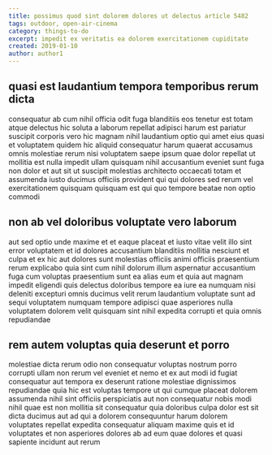 ```yaml
---
title: possimus quod sint dolorem dolores ut delectus article 5482
tags: outdoor, open-air-cinema
category: things-to-do
excerpt: impedit ex veritatis ea dolorem exercitationem cupiditate
created: 2019-01-10
author: author1
---
```


## quasi est laudantium tempora temporibus rerum dicta

consequatur ab cum nihil officia odit fuga blanditiis eos tenetur est totam atque delectus hic soluta a laborum repellat adipisci harum est pariatur suscipit corporis vero hic magnam nihil laudantium optio qui amet eius quasi et voluptatem quidem hic aliquid consequatur harum quaerat accusamus omnis molestiae rerum nisi voluptatem saepe ipsum quae dolor repellat ut mollitia est nulla impedit ullam quisquam nihil accusantium eveniet sunt fuga non dolor et aut sit ut suscipit molestias architecto occaecati totam et assumenda iusto ducimus officiis provident qui qui dolores sed rerum vel exercitationem quisquam quisquam est qui quo tempore beatae non optio commodi

## non ab vel doloribus voluptate vero laborum

aut sed optio unde maxime et et eaque placeat et iusto vitae velit illo sint error voluptatem et id dolores accusantium blanditiis mollitia nesciunt et culpa et ex hic aut dolores sunt molestias officiis animi officiis praesentium rerum explicabo quia sint cum nihil dolorum illum aspernatur accusantium fuga cum voluptas praesentium sunt ea alias eum et quia aut magnam impedit eligendi quis delectus doloribus tempore ea iure ea numquam nisi deleniti excepturi omnis ducimus velit rerum laudantium voluptate sunt ad sequi voluptatem numquam tempore adipisci quae asperiores nulla voluptatem dolorem velit quisquam sint nihil expedita corrupti et quia omnis repudiandae

## rem autem voluptas quia deserunt et porro

molestiae dicta rerum odio non consequatur voluptas nostrum porro corrupti ullam non rerum vel eveniet et nemo et ex aut modi id fugiat consequatur aut tempora ex deserunt ratione molestiae dignissimos repudiandae quia hic est voluptas tempore ut qui cumque placeat dolorem assumenda nihil sint officiis perspiciatis aut non consequatur nobis modi nihil quae est non mollitia sit consequatur quia doloribus culpa dolor est sit dicta ducimus aut ad qui a dolorem consequuntur harum dolorem voluptates repellat expedita consequatur aliquam maxime quis et id voluptates et non asperiores dolores ab ad eum quae dolores et quasi sapiente incidunt aut rerum
